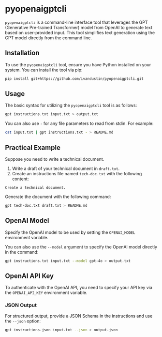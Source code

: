 # pyopenaigptcli

`pyopenaigptcli` is a command-line interface tool that leverages the GPT (Generative Pre-trained Transformer) model from OpenAI to generate text based on user-provided input. This tool simplifies text generation using the GPT model directly from the command line.

## Installation

To use the `pyopenaigptcli` tool, ensure you have Python installed on your system. You can install the tool via pip:

```bash
pip install git+https://github.com/ivandustin/pyopenaigptcli.git
```

## Usage

The basic syntax for utilizing the `pyopenaigptcli` tool is as follows:

```bash
gpt instructions.txt input.txt > output.txt
```

You can also use `-` for any file parameters to read from stdin. For example:

```bash
cat input.txt | gpt instructions.txt - > README.md
```

## Practical Example

Suppose you need to write a technical document.

1. Write a draft of your technical document in `draft.txt`.
2. Create an instructions file named `tech-doc.txt` with the following content:

```
Create a technical document.
```

Generate the document with the following command:

```bash
gpt tech-doc.txt draft.txt > README.md
```

## OpenAI Model

Specify the OpenAI model to be used by setting the `OPENAI_MODEL` environment variable.

You can also use the `--model` argument to specify the OpenAI model directly in the command:

```bash
gpt instructions.txt input.txt --model gpt-4o > output.txt
```

## OpenAI API Key

To authenticate with the OpenAI API, you need to specify your API key via the `OPENAI_API_KEY` environment variable.

### JSON Output

For structured output, provide a JSON Schema in the instructions and use the `--json` option:

```bash
gpt instructions.json input.txt --json > output.json
```
